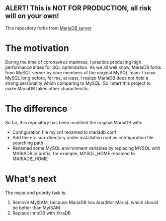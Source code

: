 ## ALERT! This is NOT FOR PRODUCTION, all risk will on your own!

This repository forks from [MariaDB server](https://mariadb.org)


# The motivation

During the time of coronavirus madness, I practice producing high performance index for SQL optimization. As we all well know, MariaDB forks from MySQL server by core members of the original MySQL team. I know MySQL long before, for me, at least, I realize MariaDB does not hold a strong personality which comparing to MySQL. So I start this project to make MariaDB takes other characteristic.


# The difference

So far, this repository has been modified the original MariaDB with:
* Configuration file my.cnf renamed to mariadb.conf
* Add the etc sub-directory under installation root as configuration file searching path
* Renamed some MySQL environment variables by replacing MYSQL with MARIADB in prefix, for example, MYSQL_HOME renamed to MARIADB_HOME

# What's next

The major and priority task is:

1. Remove MyISAM, because MariaDB has Aria(Mor Maria), which should be better than MyISAM
2. Replace InnoDB with XtraDB
